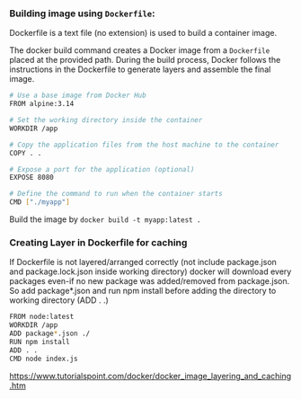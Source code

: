 ### Building image using `Dockerfile`:
Dockerfile is a text file (no extension) is used to build a container image.

The docker build command creates a Docker image from a `Dockerfile` placed at the provided path. During the build process, Docker follows the instructions in the Dockerfile to generate layers and assemble the final image.

```sh
# Use a base image from Docker Hub
FROM alpine:3.14

# Set the working directory inside the container
WORKDIR /app

# Copy the application files from the host machine to the container
COPY . .

# Expose a port for the application (optional)
EXPOSE 8080

# Define the command to run when the container starts
CMD ["./myapp"]
```
Build the image by `docker build -t myapp:latest .`

### Creating Layer in Dockerfile for caching
If Dockerfile is not layered/arranged correctly (not include package.json and package.lock.json inside working directory) docker will download every packages even-if no new package was added/removed from package.json. So add package*.json and run npm install before adding the directory to working directory (ADD . .)

```sh
FROM node:latest
WORKDIR /app
ADD package*.json ./
RUN npm install
ADD . .
CMD node index.js
```

https://www.tutorialspoint.com/docker/docker_image_layering_and_caching.htm